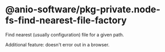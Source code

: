 # @anio-software/pkg-private.node-fs-find-nearest-file-factory

Find nearest (usually configuration) file for a given path.

Additional feature: doesn't error out in a browser.

